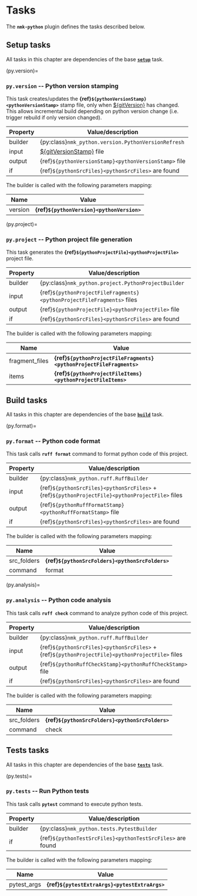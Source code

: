 # Tasks

The **`nmk-python`** plugin defines the tasks described below.

## Setup tasks

All tasks in this chapter are dependencies of the base [**`setup`**](https://nmk-base.readthedocs.io/en/stable/tasks.html#setup-task) task.

(py.version)=
### **`py.version`** -- Python version stamping

This task creates/updates the **{ref}`${pythonVersionStamp}<pythonVersionStamp>`** stamp file, only when [${gitVersion}](https://nmk-base.readthedocs.io/en/stable/config.html#gitversion-git-version) has changed. This allows incremental build depending on python version change (i.e. trigger rebuild if only version changed).

| Property | Value/description |
|-         |-
| builder  | {py:class}`nmk_python.version.PythonVersionRefresh`
| input    | [${gitVersionStamp}](https://nmk-base.readthedocs.io/en/stable/config.html#gitversionstamp-git-version-resolution-stamp-file) file
| output   | {ref}`${pythonVersionStamp}<pythonVersionStamp>` file
| if       | {ref}`${pythonSrcFiles}<pythonSrcFiles>` are found

The builder is called with the following parameters mapping:

| Name | Value |
|- |-
| version | **{ref}`${pythonVersion}<pythonVersion>`**

(py.project)=
### **`py.project`** -- Python project file generation

This task generates the **{ref}`${pythonProjectFile}<pythonProjectFile>`** project file.

| Property | Value/description |
|-         |-
| builder  | {py:class}`nmk_python.project.PythonProjectBuilder`
| input    | {ref}`${pythonProjectFileFragments}<pythonProjectFileFragments>` files
| output   | {ref}`${pythonProjectFile}<pythonProjectFile>` file
| if       | {ref}`${pythonSrcFiles}<pythonSrcFiles>` are found

The builder is called with the following parameters mapping:

| Name | Value |
|- |-
| fragment_files | **{ref}`${pythonProjectFileFragments}<pythonProjectFileFragments>`**
| items | **{ref}`${pythonProjectFileItems}<pythonProjectFileItems>`**

## Build tasks

All tasks in this chapter are dependencies of the base [**`build`**](https://nmk-base.readthedocs.io/en/stable/tasks.html#build-task) task.

(py.format)=
### **`py.format`** -- Python code format

This task calls **`ruff format`** command to format python code of this project.

| Property | Value/description |
|-         |-
| builder  | {py:class}`nmk_python.ruff.RuffBuilder`
| input    | {ref}`${pythonSrcFiles}<pythonSrcFiles>` + {ref}`${pythonProjectFile}<pythonProjectFile>` files
| output   | {ref}`${pythonRuffFormatStamp}<pythonRuffFormatStamp>` file
| if       | {ref}`${pythonSrcFiles}<pythonSrcFiles>` are found

The builder is called with the following parameters mapping:

| Name | Value |
|- |-
| src_folders | **{ref}`${pythonSrcFolders}<pythonSrcFolders>`**
| command | format

(py.analysis)=
### **`py.analysis`** -- Python code analysis

This task calls **`ruff check`** command to analyze python code of this project.

| Property | Value/description |
|-         |-
| builder  | {py:class}`nmk_python.ruff.RuffBuilder`
| input    | {ref}`${pythonSrcFiles}<pythonSrcFiles>` + {ref}`${pythonProjectFile}<pythonProjectFile>` files
| output   | {ref}`${pythonRuffCheckStamp}<pythonRuffCheckStamp>` file
| if       | {ref}`${pythonSrcFiles}<pythonSrcFiles>` are found

The builder is called with the following parameters mapping:

| Name | Value |
|- |-
| src_folders | **{ref}`${pythonSrcFolders}<pythonSrcFolders>`**
| command | check

## Tests tasks

All tasks in this chapter are dependencies of the base [**`tests`**](https://nmk-base.readthedocs.io/en/stable/tasks.html#tests-task) task.

(py.tests)=
### **`py.tests`** -- Run Python tests

This task calls **`pytest`** command to execute python tests.

| Property | Value/description |
|-         |-
| builder  | {py:class}`nmk_python.tests.PytestBuilder`
| if       | {ref}`${pythonTestSrcFiles}<pythonTestSrcFiles>` are found

The builder is called with the following parameters mapping:

| Name | Value |
|- |-
| pytest_args | **{ref}`${pytestExtraArgs}<pytestExtraArgs>`**
